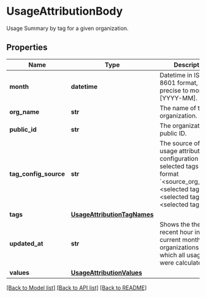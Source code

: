 # UsageAttributionBody

Usage Summary by tag for a given organization.

## Properties

| Name                  | Type                                                        | Description                                                                                                                                                                                         | Notes      |
| --------------------- | ----------------------------------------------------------- | --------------------------------------------------------------------------------------------------------------------------------------------------------------------------------------------------- | ---------- |
| **month**             | **datetime**                                                | Datetime in ISO-8601 format, UTC, precise to month: [YYYY-MM].                                                                                                                                      | [optional] |
| **org_name**          | **str**                                                     | The name of the organization.                                                                                                                                                                       | [optional] |
| **public_id**         | **str**                                                     | The organization public ID.                                                                                                                                                                         | [optional] |
| **tag_config_source** | **str**                                                     | The source of the usage attribution tag configuration and the selected tags in the format &#x60;&lt;source_org_name&gt;:&lt;selected tag 1&gt;-&lt;selected tag 2&gt;-&lt;selected tag 3&gt;&#x60;. | [optional] |
| **tags**              | [**UsageAttributionTagNames**](UsageAttributionTagNames.md) |                                                                                                                                                                                                     | [optional] |
| **updated_at**        | **str**                                                     | Shows the the most recent hour in the current months for all organizations for which all usages were calculated.                                                                                    | [optional] |
| **values**            | [**UsageAttributionValues**](UsageAttributionValues.md)     |                                                                                                                                                                                                     | [optional] |

[[Back to Model list]](README.md#documentation-for-models) [[Back to API list]](README.md#documentation-for-api-endpoints) [[Back to README]](README.md)
